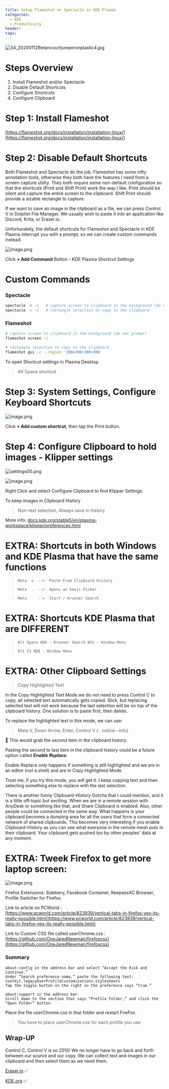 ```yaml
---
title: Setup Flameshot or Spectacle in KDE Plasma
categories:
  - KDE
  - Productivity
header:
tags:
---
```


![34_20200112Betancourtjumperonplastic4.jpg](https://eraser.imgix.net/workspaces/Qj05EF0NJUgnMJNG1Uym/QUxlyIfqGXYJL2M9giYm0uxIucd2/ocwnjtLueVq00WEgtLxsJ.jpg?ixlib=js-3.7.0 "34_20200112Betancourtjumperonplastic4.jpg")

# Steps Overview
1. Install Flameshot and/or Spectacle
2. Disable Default Shortcuts
3. Configure Shortcuts
4. Configure Clipboard

# Step 1: Install Flameshot
[﻿https://flameshot.org/docs/installation/installation-linux/](https://flameshot.org/docs/installation/installation-linux/)

# Step 2: Disable Default Shortcuts
Both Flameshot and Spectacle do the job. Flameshot has some nifty annotation tools, otherwise they both have the features I need from a screen capture utility. They both require some non-default configuration so that the shortcuts (Print and Shift Print) work the way I like. Print should be silent and capture the entire screen to the clipboard. Shift Print should provide a sizable rectangle to capture.

If we want to save an image in the clipboard as a file, we can press Control V in Dolphin File Manager. We usually wish to paste it into an application like Discord, Krita, or Eraser.io.

Unfortunately, the default shortcuts for Flameshot and Spectacle in KDE Plasma interrupt you with a prompt, so we can create custom commands instead.

![image.png](https://eraser.imgix.net/workspaces/Qj05EF0NJUgnMJNG1Uym/QUxlyIfqGXYJL2M9giYm0uxIucd2/TPywLTZl943t4U24DxEjh.png?ixlib=js-3.7.0 "image.png")

Click **+ Add Command** Button - KDE Plasma Shortcut Settings

# Custom Commands
### Spectacle
```sh
spectacle -b -c   # capture screen to clipboard in the background (do not prompt)
spectacle -r -c   # rectangle selection to copy to the clipboard
```
### Flameshot
```sh
# capture screen to clipboard in the background (do not prompt)
flameshot screen -c

# rectangle selection to copy to the clipboard
flameshot gui -c --region '300x300+300+300'
```
To open Shortcut settings in Plasma Desktop

>  Alt  Space shortcut

# Step 3: System Settings, Configure Keyboard Shortcuts
![image.png](https://eraser.imgix.net/workspaces/Qj05EF0NJUgnMJNG1Uym/QUxlyIfqGXYJL2M9giYm0uxIucd2/8b0Nsxty2fzrcs7xTbV-n.png?ixlib=js-3.7.0 "image.png")

Click **+ Add custom shortcut**, then tap the Print button.

# Step 4: Configure Clipboard to hold images - Klipper settings
![settings00.png](https://eraser.imgix.net/workspaces/Qj05EF0NJUgnMJNG1Uym/QUxlyIfqGXYJL2M9giYm0uxIucd2/3naAkAHi-DVconDqKhD36.png?ixlib=js-3.7.0 "settings00.png")

![image.png](https://eraser.imgix.net/workspaces/Qj05EF0NJUgnMJNG1Uym/QUxlyIfqGXYJL2M9giYm0uxIucd2/w4sOvHFzah4_RZ3ecNA-s.png?ixlib=js-3.7.0 "image.png")

Right Click and select Configure Clipboard to find Klipper Settings.

To keep images in Clipboard History

> Non-text selection, Always save in history

More info: [﻿docs.kde.org/stable5/en/plasma-workspace/klipper/preferences.html](https://docs.kde.org/stable5/en/plasma-workspace/klipper/preferences.html)

# EXTRA: Shortcuts in both Windows and KDE Plasma that have the same functions
> `Meta  v  -->  Paste From Clipboard History`

> `Meta  .  -->  Opens an Emoji Picker `

> `Meta     -->  Start / Krunner Search`

# EXTRA: Shortcuts KDE Plasma that are DIFFERENT
> `Alt Space
     KDE - Krunner Search
     W11 - Window Menu`

> `Alt F3
     KDE - Window Menu`

# EXTRA: Other Clipboard Settings
>  Copy Highlighted Text

In the Copy Highlighted Text Mode we do not need to press Control C to copy, all selected text automatically gets copied. Slick, but replacing selected text will not work because the last selection will be on top of the clipboard history. One solution is to paste first, then delete.

To replace the highlighted text in this mode, we can use:
> Meta V, Down Arrow, Enter, Control V
{: .notice--info}

🤷 This would grab the second item in the clipboard history.

Pasting the second to last item in the clipboard history could be a future option called **_Enable Replace_**.

Enable Replace only happens if something is still highlighted and we are in an editor (not a shell) and are in Copy Highlighted Mode.

Trust me, if you try this mode, you will get it. I keep copying text and then selecting something else to replace with the last selection.

There is another funny Clipboard-History Gotcha that I could mention, and it is a little off-topic but exciting. When we are in a remote session with AnyDesk or something like that, and Share Clipboard is enabled. Also, other people could be connected in the same way. What happens is your clipboard becomes a dumping area for all the users that form a connected network of shared clipboards. This becomes very interesting if you enable Clipboard-History as you can see what everyone in the remote mesh puts in their clipboard. Your clipboard gets pushed too by other peoples' data at any moment.



# EXTRA: Tweek Firefox to get more laptop screen:
![image.png](https://eraser.imgix.net/workspaces/Qj05EF0NJUgnMJNG1Uym/QUxlyIfqGXYJL2M9giYm0uxIucd2/xUrE78ZK5eJBPVYk3MO9z.png?ixlib=js-3.7.0 "image.png")

Firefox Extensions: Sidebery, Facebook Container, KeepassXC Browser, Profile Switcher for Firefox.

Link to article on PCWorld : [﻿https://www.pcworld.com/article/823939/vertical-tabs-in-firefox-yes-its-really-possible.html](https://www.pcworld.com/article/823939/vertical-tabs-in-firefox-yes-its-really-possible.html)

Link to Custom CSS file called userChrome.css :
[﻿https://github.com/OneJaredNewman/firefoxcss](https://github.com/OneJaredNewman/firefoxcss)

### Summary
```
about:config in the address bar and select “Accept the Risk and Continue.”
Under “Search preference name,” paste the following text: toolkit.legacyUserProfileCustomizations.stylesheets
Tap the toggle button on the right so the preference says “true.”
```
```
about:support in the address bar.
Scroll down to the section that says “Profile Folder,” and click the “Open Folder” button.
```
Place the file userChrome.css in that folder and restart FireFox.

> You have to place userChrome.css for each profile you use



## Wrap-UP
Control C, Control V is so 2010! We no longer have to go back and forth between our source and our copy. We can collect text and images in our clipboard and then select them as we need them.

[﻿Eraser.io](https://eraser.io/) ✅

[﻿KDE.org](https://kde.org/) ✅
